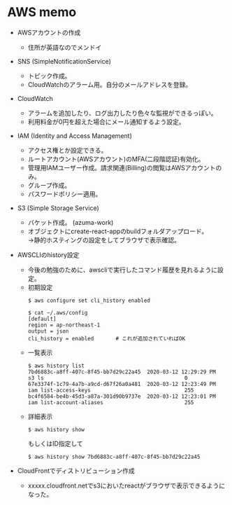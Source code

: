 # AWS memo

- AWSアカウントの作成
    - 住所が英語なのでメンドイ

- SNS (SimpleNotificationService)
    - トピック作成。
    - CloudWatchのアラーム用。自分のメールアドレスを登録。

- CloudWatch
    - アラームを追加したり、ログ出力したり色々な監視ができるっぽい。
    - 利用料金が0円を超えた場合にメール通知するよう設定。
    
- IAM (Identity and Access Management)
    - アクセス権とか設定できる。
    - ルートアカウント(AWSアカウント)のMFA(二段階認証)有効化。
    - 管理用IAMユーザー作成。請求関連(Billing)の閲覧はAWSアカウントのみ。
    - グループ作成。
    - パスワードポリシー適用。

- S3 (Simple Storage Service)
    - バケット作成。 (azuma-work)
    - オブジェクトにcreate-react-appのbuildフォルダアップロード。  
    →静的ホスティングの設定をしてブラウザで表示確認。

- AWSCLIのhistory設定
    - 今後の勉強のために、awscliで実行したコマンド履歴を見れるように設定。
    - 初期設定
        ```
        $ aws configure set cli_history enabled

        $ cat ~/.aws/config 
        [default]
        region = ap-northeast-1
        output = json
        cli_history = enabled       # これが追加されていればOK
        ```
    - 一覧表示
        ```
        $ aws history list
        7bd6883c-a8ff-407c-8f45-bb7d29c22a45  2020-03-12 12:29:29 PM  s3 ls                                             0
        67e3374f-1c79-4a7b-a9cd-d67f26a0a481  2020-03-12 12:23:49 PM  iam list-access-keys                              255
        bc4f6584-be4b-45d3-a87a-301d90b9737e  2020-03-12 12:23:01 PM  iam list-account-aliases                          255
        ```
    - 詳細表示
        ```
        $ aws history show
        ```
        もしくはID指定して
        ```
        $ aws history show 7bd6883c-a8ff-407c-8f45-bb7d29c22a45
        ```

- CloudFrontでディストリビューション作成
    - xxxxx.cloudfront.netでs3においたreactがブラウザで表示できるようになった。